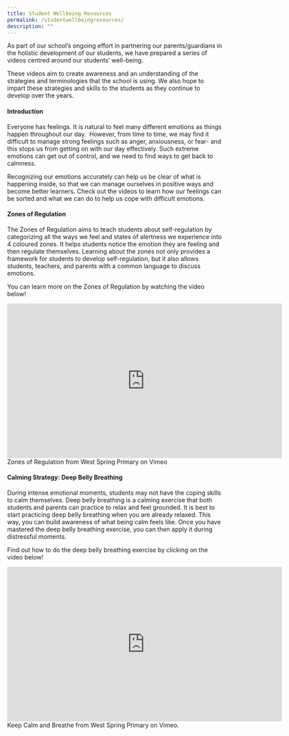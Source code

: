 ```yaml
---
title: Student Wellbeing Resources
permalink: /studentwellbeingresources/
description: ""
---
```

As part of our school’s ongoing effort in partnering our parents/guardians in the holistic development of our students, we have prepared a series of videos centred around our students’ well-being.

These videos aim to create awareness and an understanding of the strategies and terminologies that the school is using. We also hope to impart these strategies and skills to the students as they continue to develop over the years.

#### Introduction

Everyone has feelings. It is natural to feel many different emotions as things happen throughout our day.  However, from time to time, we may find it difficult to manage strong feelings such as anger, anxiousness, or fear- and this stops us from getting on with our day effectively. Such extreme emotions can get out of control, and we need to find ways to get back to calmness.

Recognizing our emotions accurately can help us be clear of what is happening inside, so that we can manage ourselves in positive ways and become better learners. Check out the videos to learn how our feelings can be sorted and what we can do to help us cope with difficult emotions.

#### Zones of Regulation

The Zones of Regulation aims to teach students about self-regulation by categorizing all the ways we feel and states of alertness we experience into 4 coloured zones. It helps students notice the emotion they are feeling and then regulate themselves. Learning about the zones not only provides a framework for students to develop self-regulation, but it also allows students, teachers, and parents with a common language to discuss emotions.

You can learn more on the Zones of Regulation by watching the video below!

<iframe src="https://player.vimeo.com/video/806219003?h=c8de256ec9" width="640" height="360" frameborder="0" allow="autoplay; fullscreen; picture-in-picture" allowfullscreen></iframe>
Zones of Regulation from West Spring Primary on Vimeo

#### Calming Strategy: Deep Belly Breathing

During intense emotional moments, students may not have the coping skills to calm themselves. Deep belly breathing is a calming exercise that both students and parents can practice to relax and feel grounded. It is best to start practicing deep belly breathing when you are already relaxed. This way, you can build awareness of what being calm feels like. Once you have mastered the deep belly breathing exercise, you can then apply it during distressful moments.

Find out how to do the deep belly breathing exercise by clicking on the video below!


<iframe src="https://player.vimeo.com/video/806219026?h=11d9507019" width="640" height="360" frameborder="0" allow="autoplay; fullscreen; picture-in-picture" allowfullscreen></iframe>
Keep Calm and Breathe from West Spring Primary on Vimeo.